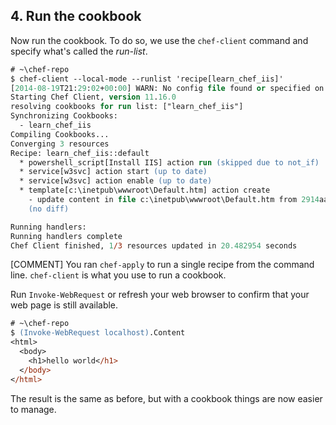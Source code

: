 ## 4. Run the cookbook

Now run the cookbook. To do so, we use the `chef-client` command and specify what's called the _run-list_.

```ps
# ~\chef-repo
$ chef-client --local-mode --runlist 'recipe[learn_chef_iis]'
[2014-08-19T21:29:02+00:00] WARN: No config file found or specified on command line, using command line options.
Starting Chef Client, version 11.16.0
resolving cookbooks for run list: ["learn_chef_iis"]
Synchronizing Cookbooks:
  - learn_chef_iis
Compiling Cookbooks...
Converging 3 resources
Recipe: learn_chef_iis::default
  * powershell_script[Install IIS] action run (skipped due to not_if)
  * service[w3svc] action start (up to date)
  * service[w3svc] action enable (up to date)
  * template[c:\inetpub\wwwroot\Default.htm] action create
    - update content in file c:\inetpub\wwwroot\Default.htm from 2914aa to 100c2f
    (no diff)

Running handlers:
Running handlers complete
Chef Client finished, 1/3 resources updated in 20.482954 seconds
```

[COMMENT] You ran `chef-apply` to run a single recipe from the command line. `chef-client` is what you use to run a cookbook.

Run `Invoke-WebRequest` or refresh your web browser to confirm that your web page is still available.

```ps
# ~\chef-repo
$ (Invoke-WebRequest localhost).Content
<html>
  <body>
    <h1>hello world</h1>
  </body>
</html>
```

The result is the same as before, but with a cookbook things are now easier to manage.

